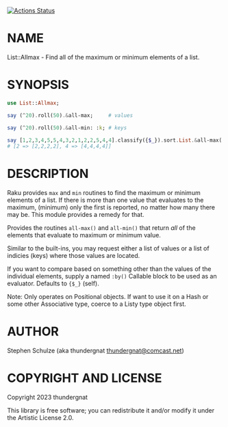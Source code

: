 [![Actions Status](https://github.com/thundergnat/List-Allmax/actions/workflows/test.yml/badge.svg)](https://github.com/thundergnat/List-Allmax/actions)

NAME
====

List::Allmax - Find all of the maximum or minimum elements of a list.

SYNOPSIS
========

```raku
use List::Allmax;

say (^20).roll(50).&all-max;     # values

say (^20).roll(50).&all-min: :k; # keys

say [1,2,3,4,5,5,4,3,2,1,2,2,5,4,4].classify({$_}).sort.List.&all-max( :by(+*.value) );
# [2 => [2,2,2,2], 4 => [4,4,4,4]]
```

DESCRIPTION
===========

Raku provides `max` and `min` routines to find the maximum or minimum elements of a list. If there is more than one value that evaluates to the maximum, (minimum) only the first is reported, no matter how many there may be. This module provides a remedy for that.

Provides the routines `all-max()` and `all-min()` that return _all_ of the elements that evaluate to maximum or minimum value.

Similar to the built-ins, you may request either a list of values or a list of indicies (keys) where those values are located.

If you want to compare based on something other than the values of the individual elements, supply a named `:by()` Callable block to be used as an evaluator. Defaults to `{$_}` (self).

Note: Only operates on Positional objects. If want to use it on a Hash or some other Associative type, coerce to a Listy type object first.

AUTHOR
======

Stephen Schulze (aka thundergnat <thundergnat@comcast.net>)

COPYRIGHT AND LICENSE
=====================

Copyright 2023 thundergnat

This library is free software; you can redistribute it and/or modify it under the Artistic License 2.0.

